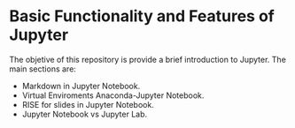 # Basic Functionality and Features of Jupyter

The objetive of this repository is provide a brief introduction to Jupyter. The main sections are:

- Markdown in Jupyter Notebook.
- Virtual Enviroments Anaconda-Jupyter Notebook.
- RISE for slides in Jupyter Notebook.
- Jupyter Notebook vs Jupyter Lab.
